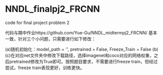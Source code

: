 # NNDL_finalpj2_FRCNN
code for final project problem 2

代码与期中作业https://github.com/Yue-Gu/NNDL_midtermpj2_FRCNN/
基本一致，针对三个小问题，只需要进行如下修改：

(a)随机初始化：model_path = '', pretrained = False, Freeze_Train = False
(b)(c)在对应net文件夹中修改下载路径，选择imagenet和coco对应的网络权重，之后pretrained修改为True即可。按照题目要求，不需要进行freeze train，但经过尝试，freeze train表现更好，训练更快。
